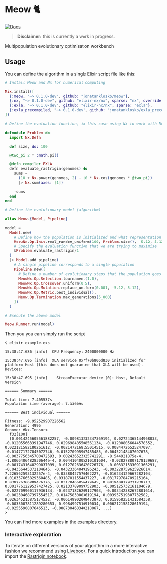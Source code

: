 # Meow 🐈

[![Docs](https://img.shields.io/badge/docs-gray.svg)](https://static.jonatanklosko.com/docs/meow)

> **Disclaimer:** this is currently a work in progress.

Multipopulation evolutionary optimisation workbench

## Usage

You can define the algorithm in a single Elixir script file like this:

```elixir
# Install Meow and Nx for numerical computing

Mix.install([
  {:meow, "~> 0.1.0-dev", github: "jonatanklosko/meow"},
  {:nx, "~> 0.1.0-dev", github: "elixir-nx/nx", sparse: "nx", override: true},
  {:exla, "~> 0.1.0-dev", github: "elixir-nx/nx", sparse: "exla"},
  {:exla_precompiled, "~> 0.1.0-dev", github: "jonatanklosko/exla_precompiled"}
])

# Define the evaluation function, in this case using Nx to work with MeowNx

defmodule Problem do
  import Nx.Defn

  def size, do: 100

  @two_pi 2 * :math.pi()

  @defn_compiler EXLA
  defn evaluate_rastrigin(genomes) do
    sums =
      (10 + Nx.power(genomes, 2) - 10 * Nx.cos(genomes * @two_pi))
      |> Nx.sum(axes: [1])

    -sums
  end
end

# Define the evolutionary model (algorithm)

alias Meow.{Model, Pipeline}

model =
  Model.new(
    # Define how the population is initialized and what representation to use
    MeowNx.Op.Init.real_random_uniform(100, Problem.size(), -5.12, 5.12),
    # Specify the evaluation function that we are trying to maximise
    &Problem.evaluate_rastrigin/1
  )
  |> Model.add_pipeline(
    # A single pipeline corresponds to a single population
    Pipeline.new([
      # Define a number of evolutionary steps that the population goes through
      MeowNx.Op.Selection.tournament(1.0),
      MeowNx.Op.Crossover.uniform(0.5),
      MeowNx.Op.Mutation.replace_uniform(0.001, -5.12, 5.12),
      MeowNx.Op.Metric.best_individual(),
      Meow.Op.Termination.max_generations(5_000)
    ])
  )

# Execute the above model

Meow.Runner.run(model)
```

Then you you can simply run the script

```shell
$ elixir example.exs

15:38:47.686 [info]  CPU Frequency: 2400000000 Hz

15:38:47.695 [info]  XLA service 0x7f70b806d830 initialized for platform Host (this does not guarantee that XLA will be used). Devices:

15:38:47.695 [info]    StreamExecutor device (0): Host, Default Version

====== Summary ======

Total time: 7.405537s
Population time (average): 7.33609s

====== Best individual ======

Fitness: -9.952529907226562
Generation: 4995
Genome: #Nx.Tensor<
  f32[100]
  [0.0014245605561882257, -0.009813232347369194, 0.02724365144968033, -0.012055663391947746, 0.029698485508561134, -0.012008056044578552, 0.022121582180261612, -0.0021472168155014515, 0.00844726525247097, -0.014771727845072746, 0.015270995907485485, 0.06452148407697678, -0.0037756345700472593, 0.002436523325741291, -8.544921875e-4, -1.8066406482830644e-4, 0.0044104005210101604, -0.028278807178139687, -0.0017431640299037099, 0.012702636420726776, -0.003321533091366291, -0.04356445372104645, -0.04323364049196243, -0.003228759625926614, 7.226562593132257e-4, -0.03388427570462227, -0.016234129667282104, 0.010357665829360485, 0.03187011554837227, -0.031779784709215164, 0.038276366889476776, -0.03178466856479645, 0.0019409179221838713, 0.0017761229537427425, 0.02133789099752903, -0.005125732161104679, -0.022709960117936134, -0.02371826209127903, -0.003442382672801614, -0.002304687397554517, 0.01475830003619194, 0.003957519307732582, 0.026345213875174522, -0.006149902008473873, 0.015958251431584358, -0.0033007811289280653, 0.9984997510910034, 0.006212158128619194, -0.0255590807646513, -0.008730468340218067, ...]
>
```

You can find more examples in the [examples](https://github.com/jonatanklosko/meow/tree/main/examples) directory.

### Interactive exploration

To iterate on different versions of your algorithm in a more interactive fashion
we recommend using [Livebook](https://github.com/elixir-nx/livebook). For a quick
introduction you can import the [Rastrigin notebook](https://github.com/jonatanklosko/meow/blob/main/notebooks/rastrigin_intro.livemd).
